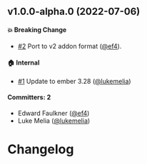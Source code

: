 
## v1.0.0-alpha.0 (2022-07-06)

#### :boom: Breaking Change
* [#2](https://github.com/ef4/ember-css-url/pull/2) Port to v2 addon format ([@ef4](https://github.com/ef4)). 

#### :house: Internal
* [#1](https://github.com/ef4/ember-css-url/pull/1) Update to ember 3.28 ([@lukemelia](https://github.com/lukemelia))

#### Committers: 2
- Edward Faulkner ([@ef4](https://github.com/ef4))
- Luke Melia ([@lukemelia](https://github.com/lukemelia))

# Changelog
